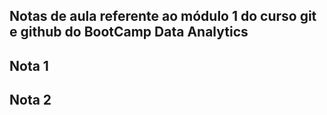 ## Notas de aula referente ao módulo 1 do curso git e github do BootCamp Data Analytics

## Nota 1

## Nota 2